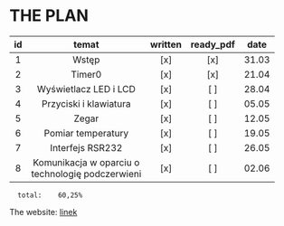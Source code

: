 
# THE PLAN 

|**id**     |**temat**                                  |**written**|**ready_pdf**|**date**|
| :---:                | :---:  | :---: | :---: | :---:|
|  1  | Wstęp                                               |   [x] | [x] | 31.03  |  
|  2  | Timer0                                              |   [x] | [x] | 21.04  |  
|  3  | Wyświetlacz LED i LCD                               |   [x] | [ ] | 28.04  |  
|  4  | Przyciski i klawiatura                              |   [x] | [ ] | 05.05  |  
|  5  | Zegar                                               |   [x] | [ ] | 12.05  |  
|  6  | Pomiar temperatury                                  |   [x] | [ ] | 19.05  |    
|  7  | Interfejs RSR232                                    |   [x] | [ ] | 26.05  |  
|  8  | Komunikacja w oparciu o <br>technologię podczerwieni|   [x] | [ ] | 02.06  |  


      total:    60,25%  


The website:
[linek](http://std2.phys.uni.lodz.pl/mikroprocesory/)